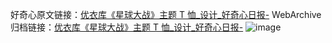 好奇心原文链接：[优衣库《星球大战》主题 T 恤_设计_好奇心日报-](https://www.qdaily.com/articles/8957.html)
WebArchive归档链接：[优衣库《星球大战》主题 T 恤_设计_好奇心日报-](http://web.archive.org/web/20190623153641/https://www.qdaily.com/articles/8957.html)
![image](http://ww3.sinaimg.cn/large/007d5XDply1g3ve2dnq91j30u035varg)